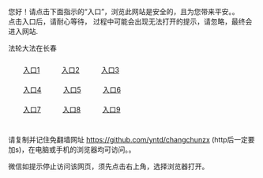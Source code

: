 您好！请点击下面指示的“入口”，浏览此网站是安全的，且为您带来平安。。 <br/>
点击入口后，请耐心等待， 过程中可能会出现无法打开的提示，请忽略，最终会进入网站. </br>

法轮大法在长春<br/>
<div style="padding:10px"><a style="margin:20px" target="_blank" href="https://d2n7nhppz40fzs.cloudfront.net/2Qpsp?yppdlkmr" id="ccLink1" rel="nofollow">入口1</a> <a target="_blank" style="margin:20px" href="https://d8zkumkl3ln81.cloudfront.net/2Qpsp?hzejvv" id="ccLink2" rel="nofollow">入口2</a> <a style="margin:20px" target="_blank" href="https://d10mpzhxtg7k0a.cloudfront.net/2Qpsp?ctjli" id="ccLink3" rel="nofollow">入口3</a></div>

<div style="padding:10px" ><a style="margin:20px" target="_blank" href="https://d2n7nhppz40fzs.cloudfront.net/2Qpsp?yppdlkmr" id="ccLink4" rel="nofollow">入口4</a> <a style="margin:20px" href="https://d8zkumkl3ln81.cloudfront.net/2Qpsp?hzejvv" target="_blank" id="ccLink5" rel="nofollow">入口5</a> <a style="margin:20px" href="https://d10mpzhxtg7k0a.cloudfront.net/2Qpsp?ctjli" target="_blank" id="ccLink6" rel="nofollow">入口6</a></div>

<div style="padding:10px"><a style="margin:20px" target="_blank" href="https://d2n7nhppz40fzs.cloudfront.net/2Qpsp?yppdlkmr" id="ccLink7" rel="nofollow">入口7</a> <a style="margin:20px" href="https://d8zkumkl3ln81.cloudfront.net/2Qpsp?hzejvv" target="_blank" id="ccLink8" rel="nofollow">入口8</a> <a style="margin:20px" target="_blank" href="https://d10mpzhxtg7k0a.cloudfront.net/2Qpsp?ctjli" id="ccLink9" rel="nofollow">入口9</a></div>

<br/>



请复制并记住免翻墙网址 https://github.com/yntd/changchunzx (http后一定要加s)，在电脑或手机的浏览器均可访问。。<br/>

微信如提示停止访问该网页，须先点击右上角，选择浏览器打开。
